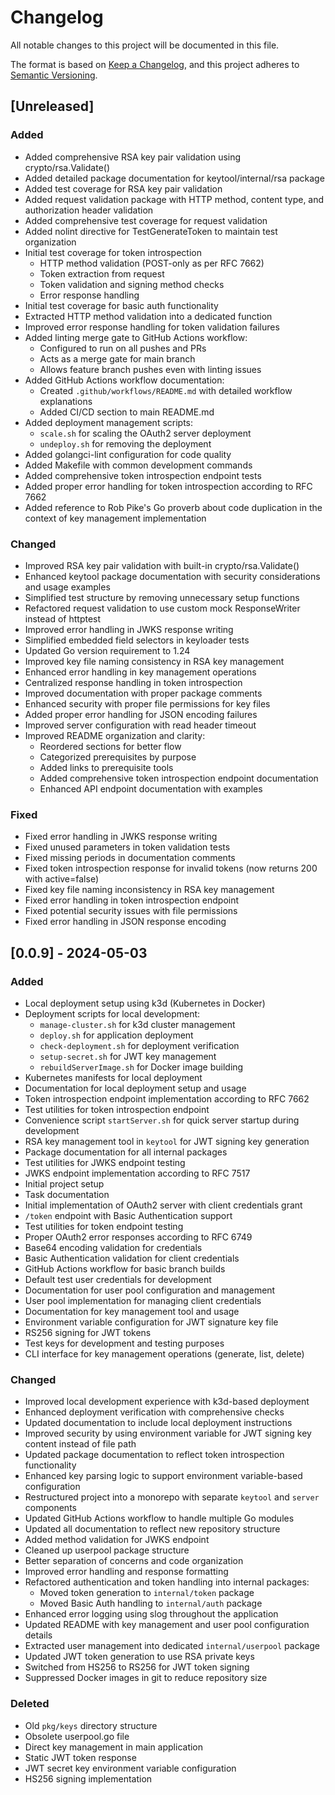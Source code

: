 # Changelog

All notable changes to this project will be documented in this file.

The format is based on [Keep a Changelog](https://keepachangelog.com/en/1.1.0/),
and this project adheres to [Semantic Versioning](https://semver.org/spec/v2.0.0.html).

## [Unreleased]

### Added
- Added comprehensive RSA key pair validation using crypto/rsa.Validate()
- Added detailed package documentation for keytool/internal/rsa package
- Added test coverage for RSA key pair validation
- Added request validation package with HTTP method, content type, and authorization header validation
- Added comprehensive test coverage for request validation
- Added nolint directive for TestGenerateToken to maintain test organization
- Initial test coverage for token introspection
  - HTTP method validation (POST-only as per RFC 7662)
  - Token extraction from request
  - Token validation and signing method checks
  - Error response handling
- Initial test coverage for basic auth functionality
- Extracted HTTP method validation into a dedicated function
- Improved error response handling for token validation failures
- Added linting merge gate to GitHub Actions workflow:
  - Configured to run on all pushes and PRs
  - Acts as a merge gate for main branch
  - Allows feature branch pushes even with linting issues
- Added GitHub Actions workflow documentation:
  - Created `.github/workflows/README.md` with detailed workflow explanations
  - Added CI/CD section to main README.md
- Added deployment management scripts:
  - `scale.sh` for scaling the OAuth2 server deployment
  - `undeploy.sh` for removing the deployment
- Added golangci-lint configuration for code quality
- Added Makefile with common development commands
- Added comprehensive token introspection endpoint tests
- Added proper error handling for token introspection according to RFC 7662
- Added reference to Rob Pike's Go proverb about code duplication in the context of key management implementation

### Changed
- Improved RSA key pair validation with built-in crypto/rsa.Validate()
- Enhanced keytool package documentation with security considerations and usage examples
- Simplified test structure by removing unnecessary setup functions
- Refactored request validation to use custom mock ResponseWriter instead of httptest
- Improved error handling in JWKS response writing
- Simplified embedded field selectors in keyloader tests
- Updated Go version requirement to 1.24
- Improved key file naming consistency in RSA key management
- Enhanced error handling in key management operations
- Centralized response handling in token introspection
- Improved documentation with proper package comments
- Enhanced security with proper file permissions for key files
- Added proper error handling for JSON encoding failures
- Improved server configuration with read header timeout
- Improved README organization and clarity:
  - Reordered sections for better flow
  - Categorized prerequisites by purpose
  - Added links to prerequisite tools
  - Added comprehensive token introspection endpoint documentation
  - Enhanced API endpoint documentation with examples

### Fixed
- Fixed error handling in JWKS response writing
- Fixed unused parameters in token validation tests
- Fixed missing periods in documentation comments
- Fixed token introspection response for invalid tokens (now returns 200 with active=false)
- Fixed key file naming inconsistency in RSA key management
- Fixed error handling in token introspection endpoint
- Fixed potential security issues with file permissions
- Fixed error handling in JSON response encoding

## [0.0.9] - 2024-05-03

### Added
- Local deployment setup using k3d (Kubernetes in Docker)
- Deployment scripts for local development:
  - `manage-cluster.sh` for k3d cluster management
  - `deploy.sh` for application deployment
  - `check-deployment.sh` for deployment verification
  - `setup-secret.sh` for JWT key management
  - `rebuildServerImage.sh` for Docker image building
- Kubernetes manifests for local deployment
- Documentation for local deployment setup and usage
- Token introspection endpoint implementation according to RFC 7662
- Test utilities for token introspection endpoint
- Convenience script `startServer.sh` for quick server startup during development
- RSA key management tool in `keytool` for JWT signing key generation
- Package documentation for all internal packages
- Test utilities for JWKS endpoint testing
- JWKS endpoint implementation according to RFC 7517
- Initial project setup
- Task documentation
- Initial implementation of OAuth2 server with client credentials grant
- `/token` endpoint with Basic Authentication support
- Test utilities for token endpoint testing
- Proper OAuth2 error responses according to RFC 6749
- Base64 encoding validation for credentials
- Basic Authentication validation for client credentials
- GitHub Actions workflow for basic branch builds
- Default test user credentials for development
- Documentation for user pool configuration and management
- User pool implementation for managing client credentials
- Documentation for key management tool and usage
- Environment variable configuration for JWT signature key file
- RS256 signing for JWT tokens
- Test keys for development and testing purposes
- CLI interface for key management operations (generate, list, delete)

### Changed
- Improved local development experience with k3d-based deployment
- Enhanced deployment verification with comprehensive checks
- Updated documentation to include local deployment instructions
- Improved security by using environment variable for JWT signing key content instead of file path
- Updated package documentation to reflect token introspection functionality
- Enhanced key parsing logic to support environment variable-based configuration
- Restructured project into a monorepo with separate `keytool` and `server` components
- Updated GitHub Actions workflow to handle multiple Go modules
- Updated all documentation to reflect new repository structure
- Added method validation for JWKS endpoint
- Cleaned up userpool package structure
- Better separation of concerns and code organization
- Improved error handling and response formatting
- Refactored authentication and token handling into internal packages:
  - Moved token generation to `internal/token` package
  - Moved Basic Auth handling to `internal/auth` package
- Enhanced error logging using slog throughout the application
- Updated README with key management and user pool configuration details
- Extracted user management into dedicated `internal/userpool` package
- Updated JWT token generation to use RSA private keys
- Switched from HS256 to RS256 for JWT token signing
- Suppressed Docker images in git to reduce repository size

### Deleted
- Old `pkg/keys` directory structure
- Obsolete userpool.go file
- Direct key management in main application
- Static JWT token response
- JWT secret key environment variable configuration
- HS256 signing implementation
